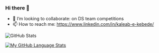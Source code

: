 ### Hi there 👋

<!--
**Raeab/Raeab** is a ✨ _special_ ✨ repository because its `README.md` (this file) appears on your GitHub profile.

Here are some ideas to get you started:

-->

- 👯 I’m looking to collaborate: on DS team competitions
- 📫 How to reach me: https://www.linkedin.com/in/kaleab-e-kebede/

![GitHub Stats](https://github-readme-stats.vercel.app/api?username=Raeab&theme=radical)

[![My GitHub Language Stats](https://github-readme-stats.vercel.app/api/top-langs/?username=Raeab&langs_count=5&theme=tokyonight)]()

